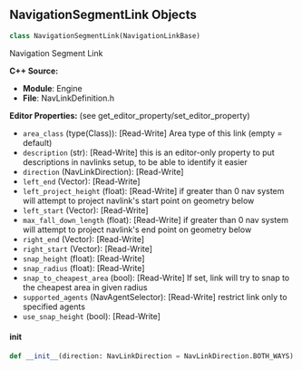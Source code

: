 ## NavigationSegmentLink Objects

```python
class NavigationSegmentLink(NavigationLinkBase)
```

Navigation Segment Link

**C++ Source:**

- **Module**: Engine
- **File**: NavLinkDefinition.h

**Editor Properties:** (see get_editor_property/set_editor_property)

- ``area_class`` (type(Class)):  [Read-Write] Area type of this link (empty = default)
- ``description`` (str):  [Read-Write] this is an editor-only property to put descriptions in navlinks setup, to be able to identify it easier
- ``direction`` (NavLinkDirection):  [Read-Write]
- ``left_end`` (Vector):  [Read-Write]
- ``left_project_height`` (float):  [Read-Write] if greater than 0 nav system will attempt to project navlink's start point on geometry below
- ``left_start`` (Vector):  [Read-Write]
- ``max_fall_down_length`` (float):  [Read-Write] if greater than 0 nav system will attempt to project navlink's end point on geometry below
- ``right_end`` (Vector):  [Read-Write]
- ``right_start`` (Vector):  [Read-Write]
- ``snap_height`` (float):  [Read-Write]
- ``snap_radius`` (float):  [Read-Write]
- ``snap_to_cheapest_area`` (bool):  [Read-Write] If set, link will try to snap to the cheapest area in given radius
- ``supported_agents`` (NavAgentSelector):  [Read-Write] restrict link only to specified agents
- ``use_snap_height`` (bool):  [Read-Write]

<a id="unreal.NavigationSegmentLink.__init__"></a>

#### __init__

```python
def __init__(direction: NavLinkDirection = NavLinkDirection.BOTH_WAYS) -> None
```

<a id="unreal.Vector_NetQuantize10"></a>